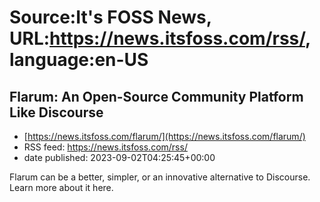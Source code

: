 # Source:It's FOSS News, URL:https://news.itsfoss.com/rss/, language:en-US

## Flarum: An Open-Source Community Platform Like Discourse
 - [https://news.itsfoss.com/flarum/](https://news.itsfoss.com/flarum/)
 - RSS feed: https://news.itsfoss.com/rss/
 - date published: 2023-09-02T04:25:45+00:00

Flarum can be a better, simpler, or an innovative alternative to Discourse. Learn more about it here.

